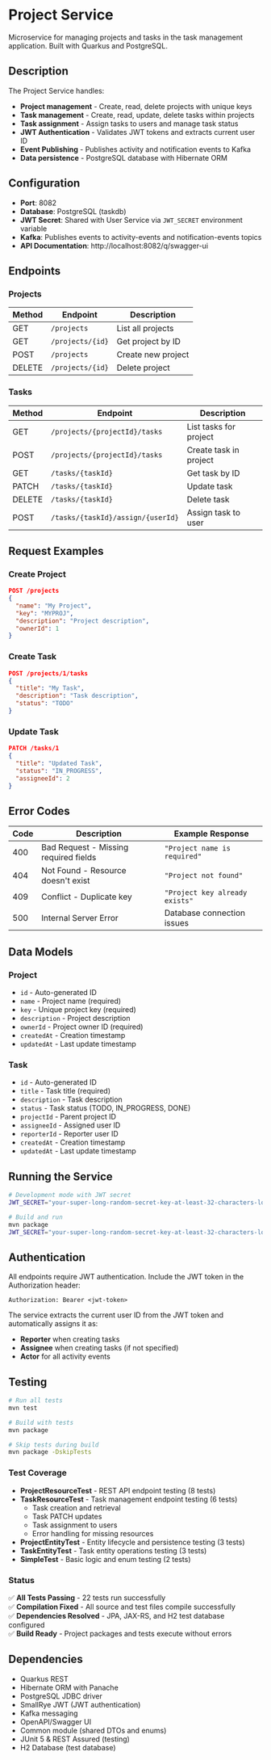 # Project Service

Microservice for managing projects and tasks in the task management application. Built with Quarkus
and PostgreSQL.

## Description

The Project Service handles:

- **Project management** - Create, read, delete projects with unique keys
- **Task management** - Create, read, update, delete tasks within projects
- **Task assignment** - Assign tasks to users and manage task status
- **JWT Authentication** - Validates JWT tokens and extracts current user ID
- **Event Publishing** - Publishes activity and notification events to Kafka
- **Data persistence** - PostgreSQL database with Hibernate ORM

## Configuration

- **Port**: 8082
- **Database**: PostgreSQL (taskdb)
- **JWT Secret**: Shared with User Service via `JWT_SECRET` environment variable
- **Kafka**: Publishes events to activity-events and notification-events topics
- **API Documentation**: http://localhost:8082/q/swagger-ui

## Endpoints

### Projects

| Method | Endpoint         | Description        |
|--------|------------------|--------------------|
| GET    | `/projects`      | List all projects  |
| GET    | `/projects/{id}` | Get project by ID  |
| POST   | `/projects`      | Create new project |
| DELETE | `/projects/{id}` | Delete project     |

### Tasks

| Method | Endpoint                          | Description            |
|--------|-----------------------------------|------------------------|
| GET    | `/projects/{projectId}/tasks`     | List tasks for project |
| POST   | `/projects/{projectId}/tasks`     | Create task in project |
| GET    | `/tasks/{taskId}`                 | Get task by ID         |
| PATCH  | `/tasks/{taskId}`                 | Update task            |
| DELETE | `/tasks/{taskId}`                 | Delete task            |
| POST   | `/tasks/{taskId}/assign/{userId}` | Assign task to user    |

## Request Examples

### Create Project

```json
POST /projects
{
  "name": "My Project",
  "key": "MYPROJ",
  "description": "Project description",
  "ownerId": 1
}
```

### Create Task

```json
POST /projects/1/tasks
{
  "title": "My Task",
  "description": "Task description",
  "status": "TODO"
}
```

### Update Task

```json
PATCH /tasks/1
{
  "title": "Updated Task",
  "status": "IN_PROGRESS",
  "assigneeId": 2
}
```

## Error Codes

| Code | Description                           | Example Response               |
|------|---------------------------------------|--------------------------------|
| 400  | Bad Request - Missing required fields | `"Project name is required"`   |
| 404  | Not Found - Resource doesn't exist    | `"Project not found"`          |
| 409  | Conflict - Duplicate key              | `"Project key already exists"` |
| 500  | Internal Server Error                 | Database connection issues     |

## Data Models

### Project

- `id` - Auto-generated ID
- `name` - Project name (required)
- `key` - Unique project key (required)
- `description` - Project description
- `ownerId` - Project owner ID (required)
- `createdAt` - Creation timestamp
- `updatedAt` - Last update timestamp

### Task

- `id` - Auto-generated ID
- `title` - Task title (required)
- `description` - Task description
- `status` - Task status (TODO, IN_PROGRESS, DONE)
- `projectId` - Parent project ID
- `assigneeId` - Assigned user ID
- `reporterId` - Reporter user ID
- `createdAt` - Creation timestamp
- `updatedAt` - Last update timestamp

## Running the Service

```bash
# Development mode with JWT secret
JWT_SECRET="your-super-long-random-secret-key-at-least-32-characters-long" mvn quarkus:dev

# Build and run
mvn package
JWT_SECRET="your-super-long-random-secret-key-at-least-32-characters-long" java -jar target/project-service-1.0-SNAPSHOT.jar
```

## Authentication

All endpoints require JWT authentication. Include the JWT token in the Authorization header:

```
Authorization: Bearer <jwt-token>
```

The service extracts the current user ID from the JWT token and automatically assigns it as:

- **Reporter** when creating tasks
- **Assignee** when creating tasks (if not specified)
- **Actor** for all activity events

## Testing

```bash
# Run all tests
mvn test

# Build with tests
mvn package

# Skip tests during build
mvn package -DskipTests
```

### Test Coverage

- **ProjectResourceTest** - REST API endpoint testing (8 tests)
- **TaskResourceTest** - Task management endpoint testing (6 tests)
    - Task creation and retrieval
    - Task PATCH updates
    - Task assignment to users
    - Error handling for missing resources
- **ProjectEntityTest** - Entity lifecycle and persistence testing (3 tests)
- **TaskEntityTest** - Task entity operations testing (3 tests)
- **SimpleTest** - Basic logic and enum testing (2 tests)

### Status

✅ **All Tests Passing** - 22 tests run successfully  
✅ **Compilation Fixed** - All source and test files compile successfully  
✅ **Dependencies Resolved** - JPA, JAX-RS, and H2 test database configured  
✅ **Build Ready** - Project packages and tests execute without errors

## Dependencies

- Quarkus REST
- Hibernate ORM with Panache
- PostgreSQL JDBC driver
- SmallRye JWT (JWT authentication)
- Kafka messaging
- OpenAPI/Swagger UI
- Common module (shared DTOs and enums)
- JUnit 5 & REST Assured (testing)
- H2 Database (test database)